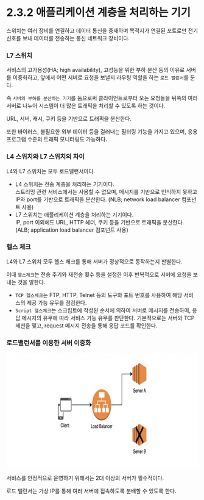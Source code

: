 # 2.3.2 애플리케이션 계층을 처리하는 기기

스위치는 여러 장비를 연결하고 데이터 통신을 중재하며 목적지가 연결된 포트로만 전기 신호를 보내 데이터를 전송하는 통신 네트워크 장비이다.

### L7 스위치

서비스의 고가용성(HA; high availability), 고성능을 위한 부하 분산 등의 이유로 서버를 이중화하고, 앞에서 어떤 서버로 요청을 보낼지 라우팅 역할을 하는 `로드 밸런서`를 둔다.

즉 `서버의 부하를 분산하는 기기`를 둠으로써 클라이언트로부터 오는 요청들을 뒤쪽의 여러 서버로 나누어 시스템이 더 많은 트래픽을 처리할 수 있도록 하는 것이다.

URL, 서버, 캐시, 쿠키 등을 기반으로 트래픽을 분산한다.

또한 바이러스, 불필요한 외부 데이터 등을 걸러내는 필터링 기능을 가지고 있으며, 응용 프로그램 수준의 트래픽 모니터링도 가능하다.

### L4 스위치와 L7 스위치의 차이

L4와 L7 스위치는 모두 로드밸런서이다.

- L4 스위치는 전송 계층을 처리하는 기기이다.  
  스트리밍 관련 서비스에서는 사용할 수 없으며, 메시지를 기반으로 인식하지 못하고 IP와 port를 기반으로 트래픽을 분산한다. (NLB; network load balancer 컴포넌트 사용)
- L7 스위치는 애플리케이션 계층을 처리하는 기기이다.  
  IP, port 이외에도 URL, HTTP 헤더, 쿠키 등을 기반으로 트래픽을 분산한다. (ALB; application load balancer 컴포넌트 사용)

### 헬스 체크

L4와 L7 스위치 모두 헬스 체크를 통해 서버가 정상적으로 동작하는지 판별한다.

이때 `헬스체크`는 전송 주기와 재전송 횟수 등을 설정한 이후 반복적으로 서버에 요청을 보내는 것을 말한다.

- `TCP 헬스체크`는 FTP, HTTP, Telnet 등의 도구와 포트 번호를 사용하여 해당 서비스의 제공 가능 유무를 점검한다.
- `Script 헬스체크`는 스크립트에 작성된 순서에 의하여 서버로 메시지를 전송하여, 응답 메시지의 유무에 따라 서비스 가능 유무를 판단한다. 기본적으로는 서버와 TCP 세션을 맺고, request 메시지 전송을 통해 응답 코드를 확인한다.

### 로드밸런서를 이용한 서버 이중화

<img src="../../assets/2.3.2/lb.png" width="800px" height="300px">

서비스를 안정적으로 운영하기 위해서는 2대 이상의 서버가 필수적이다.

로드 밸런서는 가상 IP를 통해 여러 서버에 접속하도록 분배할 수 있도록 한다.
